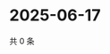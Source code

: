# 2025-06-17

共 0 条

<!-- BEGIN ZHIHUQUESTIONS -->
<!-- 最后更新时间 Tue Jun 17 2025 13:12:14 GMT+0800 (China Standard Time) -->

<!-- END ZHIHUQUESTIONS -->
